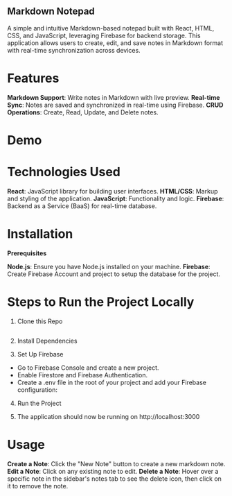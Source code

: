 ## Markdown Notepad

A simple and intuitive Markdown-based notepad built with React, HTML, CSS, and JavaScript, leveraging Firebase for backend storage. This application allows users to create, edit, and save notes in Markdown format with real-time synchronization across devices.

# Features

**Markdown Support**: Write notes in Markdown with live preview.
**Real-time Sync**: Notes are saved and synchronized in real-time using Firebase.
**CRUD Operations**: Create, Read, Update, and Delete notes.

# Demo


# Technologies Used

**React**: JavaScript library for building user interfaces.
**HTML/CSS**: Markup and styling of the application.
**JavaScript**: Functionality and logic.
**Firebase**: Backend as a Service (BaaS) for real-time database.

# Installation

**Prerequisites**

**Node.js**: Ensure you have Node.js installed on your machine.
**Firebase**: Create Firebase Account and project to setup the database for the project.

# Steps to Run the Project Locally

1. Clone this Repo
```
```
2. Install Dependencies

3. Set Up Firebase

- Go to Firebase Console and create a new project.
- Enable Firestore and Firebase Authentication.
- Create a .env file in the root of your project and add your Firebase configuration:

4. Run the Project

5. The application should now be running on http://localhost:3000

# Usage

**Create a Note**: Click the "New Note" button to create a new markdown note.
**Edit a Note**: Click on any existing note to edit.
**Delete a Note**: Hover over a specific note in the sidebar's notes tab to see the delete icon, then click on it to remove the note.
